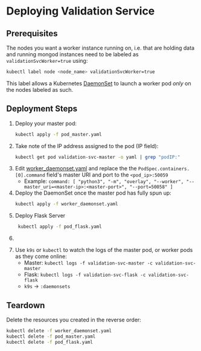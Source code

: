 # Deploying Validation Service

## Prerequisites

The nodes you want a worker instance running on, i.e. that are holding data and running 
mongod instances need to be labeled as `validationSvcWorker=true` using:
```bash
kubectl label node <node_name> validationSvcWorker=true
```

This label allows a Kubernetes [DaemonSet](https://kubernetes.io/docs/concepts/workloads/controllers/daemonset/) 
to launch a worker pod _only_ on the nodes labeled as such.

## Deployment Steps

1. Deploy your master pod:
    ```bash
    kubectl apply -f pod_master.yaml
    ```
2. Take note of the IP address assigned to the pod (IP field):
    ```bash
    kubectl get pod validation-svc-master -o yaml | grep "podIP:"
    ```
3. Edit [worker_daemonset.yaml](./worker_daemonset.yaml) and replace the
the `PodSpec.containers.[0].command` field's master URI and port to the `<pod_ip>:50059`
   - Example: `command: [ "python3", "-m", "overlay", "--worker", "--master_uri=<master-ip>:<master-port>", "--port=50058" ]`
4. Deploy the DaemonSet once the master pod has fully spun up:
    ```bash
    kubectl apply -f worker_daemonset.yaml
    ```
5. Deploy Flask Server
   ```bash
    kubectl apply -f pod_flask.yaml
6. ```
6. Use `k9s` or `kubectl` to watch the logs of the master pod, or worker pods as they come online:
   - Master: `kubectl logs -f validation-svc-master -c validation-svc-master`
   - Flask: `kubectl logs -f validation-svc-flask -c validation-svc-flask`
   - `k9s` -> `:daemonsets`

## Teardown

Delete the resources you created in the reverse order:

```bash
kubectl delete -f worker_daemonset.yaml
kubectl delete -f pod_master.yaml
kubectl delete -f pod_flask.yaml
```